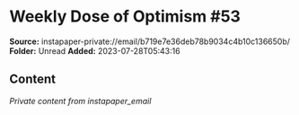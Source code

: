 # Weekly Dose of Optimism #53

**Source:** instapaper-private://email/b719e7e36deb78b9034c4b10c136650b/
**Folder:** Unread
**Added:** 2023-07-28T05:43:16




## Content
*Private content from instapaper_email*
